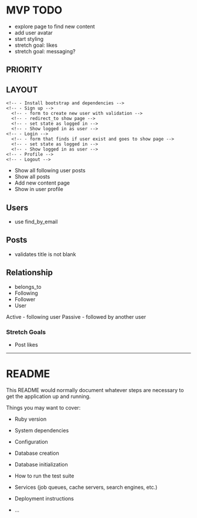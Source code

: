 # MVP TODO

<!-- - correct error messsages -->
<!-- - feed of following -->
<!-- - fix upload issue where file is not a photo -->
- explore page to find new content
- add user avatar
- start styling
- stretch goal: likes
- stretch goal: messaging?


## PRIORITY
  <!-- - Create new post from specific user -->
  <!-- - Login to specific user -->

## LAYOUT
  <!-- - Header nav menu - Sign up, Login, Profile, Logout -->
    <!-- - Install bootstrap and dependencies -->
    <!-- - Sign up -->
      <!-- - form to create new user with validation -->
      <!-- - redirect_to show page -->
      <!-- - set state as logged in -->
      <!-- - Show logged in as user -->
    <!-- - Login -->
      <!-- - form that finds if user exist and goes to show page -->
      <!-- - set state as logged in -->
      <!-- - Show logged in as user -->
    <!-- - Profile -->
    <!-- - Logout -->
  - Show all following user posts
  - Show all posts
  - Add new content page
  - Show in user profile

## Users
  <!-- - has_many Posts -->
  <!-- - validates name is not blank -->
  <!-- - validates email is unique and is not blank -->
  <!-- - Show all users -->
  <!-- - create a new user -->
  <!-- - link to users posts -->
  <!-- - edit username -->
  <!-- - Successful new user sign up -->
  <!-- - Need following/follower relationship -->
  - use find_by_email

## Posts
  <!-- - belongs_to User -->
  - validates title is not blank
  <!-- - Show all posts -->
  <!-- - user << add new post -->
  <!-- - link to posts' user -->
  <!-- - edit post -->
  <!-- - delete post -->

## Relationship
  - belongs_to
  - Following
  - Follower
  - User

  Active
    - following user
  Passive
    - followed by another user

### Stretch Goals
<!-- - Post comments -->
- Post likes

---

# README

This README would normally document whatever steps are necessary to get the
application up and running.

Things you may want to cover:

* Ruby version

* System dependencies

* Configuration

* Database creation

* Database initialization

* How to run the test suite

* Services (job queues, cache servers, search engines, etc.)

* Deployment instructions

* ...
